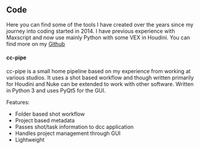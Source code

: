 ## Code

Here you can find some of the tools I have created over the years since my 
journey into coding started in 2014. I have previous experience with Maxscript 
and now use mainly Python with some VEX in Houdini. You can find more on my [Github][1]

#### cc-pipe

cc-pipe is a small home pipeline based on my experience from working at various 
studios. It uses a shot based workflow and though written primarily for Houdini 
and Nuke can be extended to work with other software. Written in Python 3 and 
uses PyQt5 for the GUI.

Features:  
 * Folder based shot workflow
 * Project based metadata
 * Passes shot/task information to dcc application
 * Handles project management through GUI
 * Lightweight

[1]:https://github.com/carlocarfora
